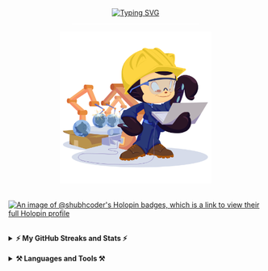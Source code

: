 <div align="center">
  <a href="https://git.io/typing-svg"><img src="https://readme-typing-svg.demolab.com?font=JetBrains+Mono&size=30&weight=600&color=2789B3&pause=2000&center=true&width=700&height=48&lines=Hi,+There!+👋;+I'm+ShubhCoder;A+passionate+developer+from+India" alt="Typing SVG" /></a>
  <hr width="50%" style="border-radius:4px;background-color:#fff" align="center" noshade />
  <img height=300 src="https://github.com/Shubhcoder/Shubhcoder/blob/main/readme-avatar.png" alt="Readme Avatar" />
</div>

<br />

<!--<div align="center" width="100%">

  [![Follow ShubhCoder's Twitter profile](https://img.shields.io/badge/Twitter-1DA1F2?style=for-the-badge&logo=twitter&logoColor=white)](https://twitter.com/shubhcoder)
  <span>&nbsp;</span>
  [![Follow ShubhCoder's LinkedIn profile](https://img.shields.io/badge/LinkedIn-0077B5?style=for-the-badge&logo=linkedin&logoColor=white)](https://www.linkedin.com/in/shubhcoder)
  <span>&nbsp;</span>
  [![Follow Shubhcoder's blog](https://img.shields.io/badge/Blogger-FF5722?style=for-the-badge&logo=blogger&logoColor=white)](https://shubhcoder.blogspot.com/)

</div>-->

[![An image of @shubhcoder's Holopin badges, which is a link to view their full Holopin profile](https://holopin.me/shubhcoder)](https://holopin.io/@shubhcoder)

<br />

<details>
  <summary><b>⚡ My GitHub Streaks and Stats ⚡</b></summary>
  <p align="center">  
    <img width=475 src="https://streak-stats.demolab.com?user=shubhcoder&theme=react&border_radius=5&date_format=j%20M%5B%20Y%5D" alt="ShubhCoder's GitHub Streak"/>
    <img width=450 src="https://github-readme-stats.vercel.app/api?username=shubhcoder&show_icons=true&count_private=true&rank_icon=github&theme=react&locale=en" alt="ShubhCoder's GitHub Stats" />
  </p>
</details>

<br />

<details>
  <summary><b>⚒️ Languages and Tools ⚒️</b></summary>
  <br />
  <p align="center">
    <img src="https://skillicons.dev/icons?i=html,css,js,typescript,react,express,git,github,neovim,tailwind" />
  </p>
</details>
